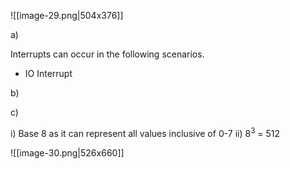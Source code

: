 ![[image-29.png|504x376]]

a)

Interrupts can occur in the following scenarios. 

- IO Interrupt

b)


c)

i) Base 8 as it can represent all values inclusive of 0-7
ii) 8<sup>3</sup> = 512

![[image-30.png|526x660]]

